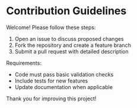 # Contribution Guidelines

Welcome! Please follow these steps:
1. Open an issue to discuss proposed changes
2. Fork the repository and create a feature branch
3. Submit a pull request with detailed description

Requirements:
- Code must pass basic validation checks
- Include tests for new features
- Update documentation when applicable

Thank you for improving this project!

